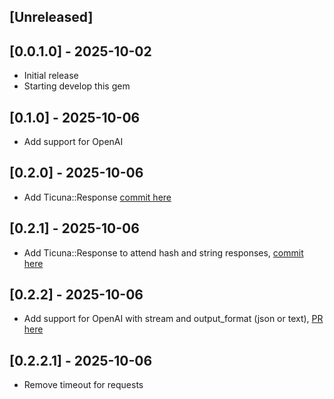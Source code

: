 ## [Unreleased]

## [0.0.1.0] - 2025-10-02

- Initial release
- Starting develop this gem

## [0.1.0] - 2025-10-06
- Add support for OpenAI

## [0.2.0] - 2025-10-06
- Add Ticuna::Response [commit here](https://github.com/thiagochirana/ticuna/commit/04ee12ee4caa3c7d30962a117777ef101607eba6)

## [0.2.1] - 2025-10-06
- Add Ticuna::Response to attend hash and string responses, [commit here](https://github.com/thiagochirana/ticuna/commit/0c7cb8a9e843f37eab41cda35252c10163dc3c9b)

## [0.2.2] - 2025-10-06
- Add support for OpenAI with stream and output_format (json or text), [PR here](https://github.com/thiagochirana/ticuna/pull/2)

## [0.2.2.1] - 2025-10-06
- Remove timeout for requests
